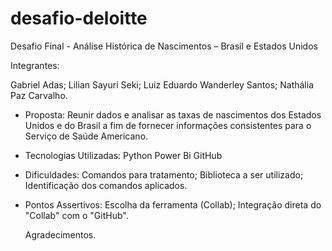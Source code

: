 # desafio-deloitte
Desafio Final - Análise Histórica de Nascimentos – Brasil e Estados Unidos

Integrantes: 

Gabriel Adas;
Lilian Sayuri Seki;
Luiz Eduardo Wanderley Santos;
Nathália Paz Carvalho.


* Proposta: 
  Reunir dados e analisar as taxas de nascimentos dos Estados Unidos e do Brasil a fim de fornecer informações consistentes para o Serviço de Saúde Americano.

* Tecnologias Utilizadas: 
  Python
  Power Bi
  GitHub
  
* Dificuldades: 
  Comandos para tratamento;
  Biblioteca a ser utilizado;
  Identificação dos comandos aplicados.
  
* Pontos Assertivos: 
  Escolha da ferramenta (Collab);
  Integração direta do "Collab" com o "GitHub".
  
  
  Agradecimentos.
  
